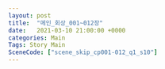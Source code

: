 ```yaml
---
layout: post
title:  "메인_회상_001~012장"
date:   2021-03-10 21:00:00 +0000
categories: Main
Tags: Story Main
SceneCode: ["scene_skip_cp001-012_q1_s10"]
---
```

